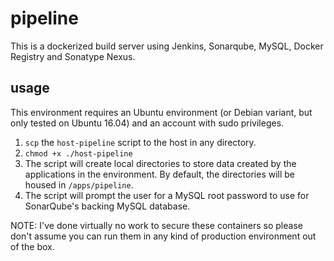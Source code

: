 # pipeline 
This is a dockerized build server using Jenkins, Sonarqube, MySQL, Docker Registry and Sonatype Nexus.

## usage

This environment requires an Ubuntu environment (or Debian variant, but only tested on Ubuntu 16.04) and an account with sudo privileges.

1. `scp` the `host-pipeline` script to the host in any directory.
2. `chmod +x ./host-pipeline`
3. The script will create local directories to store data created by the applications in the environment. By default, the directories will be housed in `/apps/pipeline`.
4. The script will prompt the user for a MySQL root password to use for SonarQube's backing MySQL database.

NOTE: I've done virtually no work to secure these containers so please don't assume you can run them in any kind of production environment out of the box.
